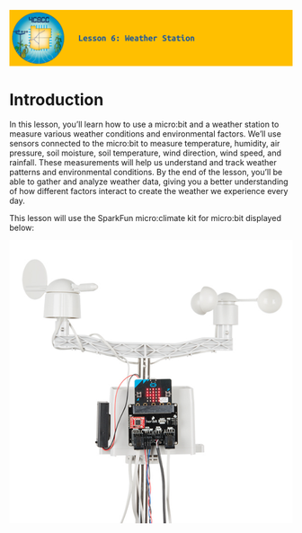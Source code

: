 ![header-lesson-06](assets/header-lesson-06.png)

# Introduction

In this lesson, you’ll learn how to use a micro:bit and a weather station to measure various weather conditions and environmental factors. We’ll use sensors connected to the micro:bit to measure temperature, humidity, air pressure, soil moisture, soil temperature, wind direction, wind speed, and rainfall. These measurements will help us understand and track weather patterns and environmental conditions. By the end of the lesson, you’ll be able to gather and analyze weather data, giving you a better understanding of how different factors interact to create the weather we experience every day.

This lesson will use the SparkFun micro:climate kit for micro:bit displayed below:

![sparkfun-microclimate](assets/sparkfun-microclimate.png)

